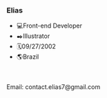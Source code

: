 ### Elias
- 💻Front-end Developer
- ✒️Illustrator
- 🗓️09/27/2002
- 🌎Brazil
##

##
<div>
  <br>
  Email: contact.elias7@gmail.com
</div>
